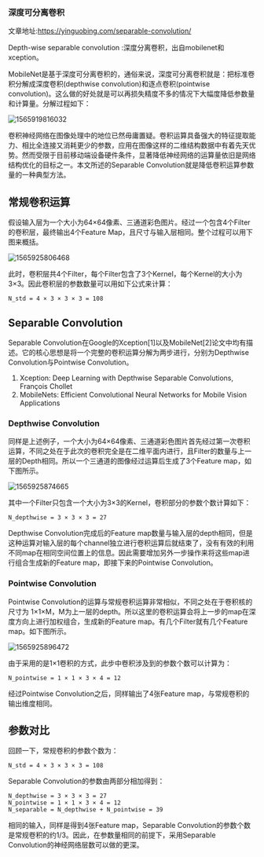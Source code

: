### 深度可分离卷积

文章地址:https://yinguobing.com/separable-convolution/ 

Depth-wise separable convolution :深度分离卷积，出自mobilenet和xception。

MobileNet是基于深度可分离卷积的，通俗来说，深度可分离卷积就是：把标准卷积分解成深度卷积(depthwise convolution)和逐点卷积(pointwise convolution)。这么做的好处就是可以再损失精度不多的情况下大幅度降低参数量和计算量。分解过程如下：

![1565919816032](D:\Notes\raw_images\1565919816032.png)



卷积神经网络在图像处理中的地位已然毋庸置疑。卷积运算具备强大的特征提取能力、相比全连接又消耗更少的参数，应用在图像这样的二维结构数据中有着先天优势。然而受限于目前移动端设备硬件条件，显著降低神经网络的运算量依旧是网络结构优化的目标之一。本文所述的Separable Convolution就是降低卷积运算参数量的一种典型方法。

## 常规卷积运算

假设输入层为一个大小为64×64像素、三通道彩色图片。经过一个包含4个Filter的卷积层，最终输出4个Feature Map，且尺寸与输入层相同。整个过程可以用下图来概括。

![1565925806468](D:\Notes\raw_images\1565925806468.png)

此时，卷积层共4个Filter，每个Filter包含了3个Kernel，每个Kernel的大小为3×3。因此卷积层的参数数量可以用如下公式来计算：

```
N_std = 4 × 3 × 3 × 3 = 108
```

## Separable Convolution

Separable Convolution在Google的Xception[1\]以及MobileNet[2\]论文中均有描述。它的核心思想是将一个完整的卷积运算分解为两步进行，分别为Depthwise Convolution与Pointwise Convolution。

1. Xception: Deep Learning with Depthwise Separable Convolutions, François Chollet 
2. MobileNets: Efficient Convolutional Neural Networks for Mobile Vision Applications

### Depthwise Convolution

同样是上述例子，一个大小为64×64像素、三通道彩色图片首先经过第一次卷积运算，不同之处在于此次的卷积完全是在二维平面内进行，且Filter的数量与上一层的Depth相同。所以一个三通道的图像经过运算后生成了3个Feature map，如下图所示。

![1565925874665](D:\Notes\raw_images\1565925874665.png)

其中一个Filter只包含一个大小为3×3的Kernel，卷积部分的参数个数计算如下：

```
N_depthwise = 3 × 3 × 3 = 27
```

Depthwise Convolution完成后的Feature map数量与输入层的depth相同，但是这种运算对输入层的每个channel独立进行卷积运算后就结束了，没有有效的利用不同map在相同空间位置上的信息。因此需要增加另外一步操作来将这些map进行组合生成新的Feature map，即接下来的Pointwise Convolution。

### Pointwise Convolution

Pointwise Convolution的运算与常规卷积运算非常相似，不同之处在于卷积核的尺寸为 1×1×M，M为上一层的depth。所以这里的卷积运算会将上一步的map在深度方向上进行加权组合，生成新的Feature map。有几个Filter就有几个Feature map。如下图所示。

![1565925896472](D:\Notes\raw_images\1565925896472.png)

由于采用的是1×1卷积的方式，此步中卷积涉及到的参数个数可以计算为：

```
N_pointwise = 1 × 1 × 3 × 4 = 12
```

经过Pointwise Convolution之后，同样输出了4张Feature map，与常规卷积的输出维度相同。

## 参数对比

回顾一下，常规卷积的参数个数为：

```
N_std = 4 × 3 × 3 × 3 = 108
```

Separable Convolution的参数由两部分相加得到：

```
N_depthwise = 3 × 3 × 3 = 27
N_pointwise = 1 × 1 × 3 × 4 = 12
N_separable = N_depthwise + N_pointwise = 39
```

相同的输入，同样是得到4张Feature map，Separable Convolution的参数个数是常规卷积的约1/3。因此，在参数量相同的前提下，采用Separable Convolution的神经网络层数可以做的更深。